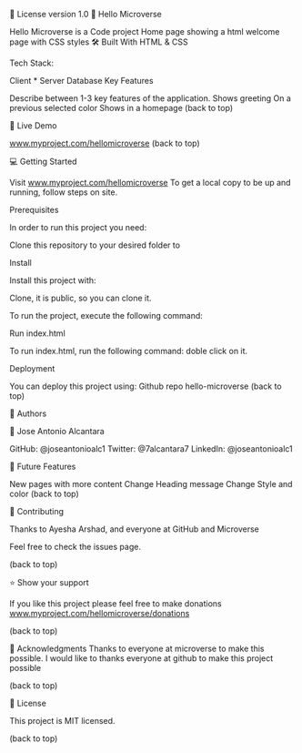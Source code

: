 
📝 License version 1.0
📖 Hello Microverse


Hello Microverse is a Code project
Home page showing a html welcome page with CSS styles
🛠 Built With HTML & CSS

Tech Stack:

Client *
Server
Database
Key Features

Describe between 1-3 key features of the application.
Shows greeting 
On a previous selected color
Shows in a homepage
(back to top)

🚀 Live Demo

www.myproject.com/hellomicroverse
(back to top)

💻 Getting Started

Visit www.myproject.com/hellomicroverse
To get a local copy to be up and running, follow steps on site.

Prerequisites

In order to run this project you need:

Clone this repository to your desired folder to

Install

Install this project with: 

Clone, it is public, so you can clone it.

To run the project, execute the following command:

Run index.html

To run index.html, run the following command: doble click on it. 

Deployment

You can deploy this project using:
Github repo hello-microverse
(back to top)

👥 Authors

👤 Jose Antonio Alcantara

GitHub: @joseantonioalc1
Twitter: @7alcantara7
LinkedIn: @joseantonioalc1

🔭 Future Features

New pages with more content
Change Heading message
Change Style and color
(back to top)

🤝 Contributing

Thanks to Ayesha Arshad, and everyone at GitHub and Microverse

Feel free to check the issues page.

(back to top)

⭐️ Show your support

If you like this project please feel free to make donations
www.myproject.com/hellomicroverse/donations

(back to top)

🙏 Acknowledgments 
Thanks to everyone at microverse to make this possible.
I would like to thanks everyone at github to make this project possible


(back to top)

📝 License

This project is MIT licensed.


(back to top)